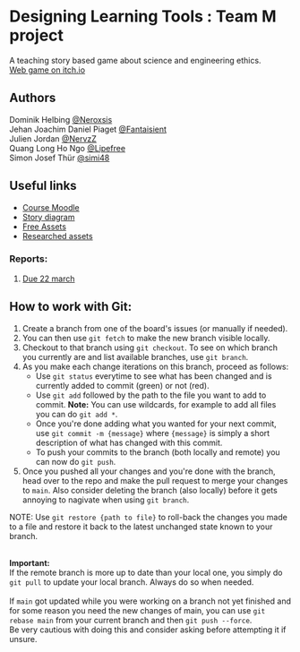 # **Designing Learning Tools : Team M project**
A teaching story based game about science and engineering ethics.<br>
[Web game on itch.io](https://nervzz.itch.io/perils-of-innovation)

## **Authors**
Dominik Helbing [@Neroxsis](https://github.com/Neroxsis)<br>
Jehan Joachim Daniel Piaget [@Fantaisient](https://github.com/Fantaisient)<br>
Julien Jordan [@NervzZ](https://github.com/NervzZ)<br>
Quang Long Ho Ngo [@Lipefree](https://github.com/Lipefree)<br>
Simon Josef Thür [@simi48](https://github.com/simi48)

## **Useful links**
- [Course Moodle](https://moodle.epfl.ch/course/view.php?id=16140)
- [Story diagram](https://drive.google.com/file/d/1XlJjgT6YnePGoKmm4qgJqwQ_8e5j0I9H/view?usp=sharing)
- [Free Assets](https://github.com/NervzZ/Designing-learning-tools-project/issues/19#issuecomment-1997291883)
- [Researched assets](https://github.com/users/NervzZ/projects/2/views/1?query=is%3Aopen+sort%3Aupdated-desc&pane=issue&itemId=58549438)

### **Reports:**
1. [Due 22 march](https://docs.google.com/document/d/1-bfWZRgjrGjKa4F6o32UVZtAafp4Tc3kx4yyHcvj0Vw/edit)

## **How to work with Git:**
1. Create a branch from one of the board's issues (or manually if needed).
2. You can then use `git fetch` to make the new branch visible locally.
3. Checkout to that branch using `git checkout`. To see on which branch you currently are and list available branches, use `git branch`.
4. As you make each change iterations on this branch, proceed as follows:
    * Use `git status` everytime to see what has been changed and is currently added to commit (green) or not (red).
    * Use `git add` followed by the path to the file you want to add to commit. **Note:** You can use wildcards, for example to add all files you can do `git add *`.
    * Once you're done adding what you wanted for your next commit, use `git commit -m {message}` where `{message}` is simply a short description of what has changed with this commit.
    * To push your commits to the branch (both locally and remote) you can now do `git push`.
5. Once you pushed all your changes and you're done with the branch, head over to the repo and make the pull request to merge your changes to `main`. Also consider deleting the branch (also locally) before it gets annoying to nagivate when using `git branch`.

NOTE: Use `git restore {path to file}` to roll-back the changes you made to a file and restore it back to the latest unchanged state known to your branch.<br><br>
   
**Important:**<br>
If the remote branch is more up to date than your local one, you simply do `git pull` to update your local branch. Always do so when needed.<br><br>
If `main` got updated while you were working on a branch not yet finished and for some reason you need the new changes of main, you can use `git rebase main` from your current branch and then `git push --force`.<br>
Be very cautious with doing this and consider asking before attempting it if unsure.
